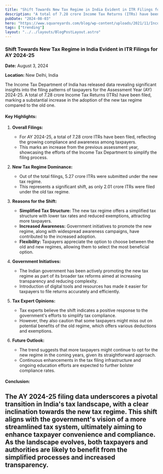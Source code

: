 ```yaml
---
title: "Shift Towards New Tax Regime in India Evident in ITR Filings for AY 2024-25"
description: "A total of 7.28 crore Income Tax Returns (ITRs) have been filed, marking a substantial increase in the adoption of the new tax regime compared to the old one."
pubDate: "2024-08-03"
hero: "https://www.squareyards.com/blog/wp-content/uploads/2021/11/Income-Tax-Return-Filing.jpg"
tags: ["trending"]
layout: "../../layouts/BlogPostLayout.astro"
---
```

### Shift Towards New Tax Regime in India Evident in ITR Filings for AY 2024-25

**Date:** August 3, 2024

**Location:** New Delhi, India

The Income Tax Department of India has released data revealing significant insights into the filing patterns of taxpayers for the Assessment Year (AY) 2024-25. A total of 7.28 crore Income Tax Returns (ITRs) have been filed, marking a substantial increase in the adoption of the new tax regime compared to the old one.

#### Key Highlights:

1. **Overall Filings:**
   - For AY 2024-25, a total of 7.28 crore ITRs have been filed, reflecting the growing compliance and awareness among taxpayers.
   - This marks an increase from the previous assessment year, showcasing the efforts of the Income Tax Department to simplify the filing process.

2. **New Tax Regime Dominance:**
   - Out of the total filings, 5.27 crore ITRs were submitted under the new tax regime.
   - This represents a significant shift, as only 2.01 crore ITRs were filed under the old tax regime.

3. **Reasons for the Shift:**
   - **Simplified Tax Structure:** The new tax regime offers a simplified tax structure with lower tax rates and reduced exemptions, attracting more taxpayers.
   - **Increased Awareness:** Government initiatives to promote the new regime, along with widespread awareness campaigns, have contributed to the increased adoption.
   - **Flexibility:** Taxpayers appreciate the option to choose between the old and new regimes, allowing them to select the most beneficial option.

4. **Government Initiatives:**
   - The Indian government has been actively promoting the new tax regime as part of its broader tax reforms aimed at increasing transparency and reducing complexity.
   - Introduction of digital tools and resources has made it easier for taxpayers to file returns accurately and efficiently.

5. **Tax Expert Opinions:**
   - Tax experts believe the shift indicates a positive response to the government's efforts to simplify tax compliance.
   - However, they also caution that some taxpayers might miss out on potential benefits of the old regime, which offers various deductions and exemptions.

6. **Future Outlook:**
   - The trend suggests that more taxpayers might continue to opt for the new regime in the coming years, given its straightforward approach.
   - Continuous enhancements in the tax filing infrastructure and ongoing education efforts are expected to further bolster compliance rates.

#### Conclusion:

The AY 2024-25 filing data underscores a pivotal transition in India's tax landscape, with a clear inclination towards the new tax regime. This shift aligns with the government's vision of a more streamlined tax system, ultimately aiming to enhance taxpayer convenience and compliance. As the landscape evolves, both taxpayers and authorities are likely to benefit from the simplified processes and increased transparency.
---